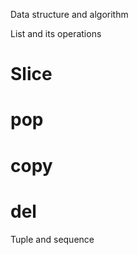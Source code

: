 Data structure and algorithm

List and its operations 
# Slice
# pop
# copy
# del

Tuple and sequence 
